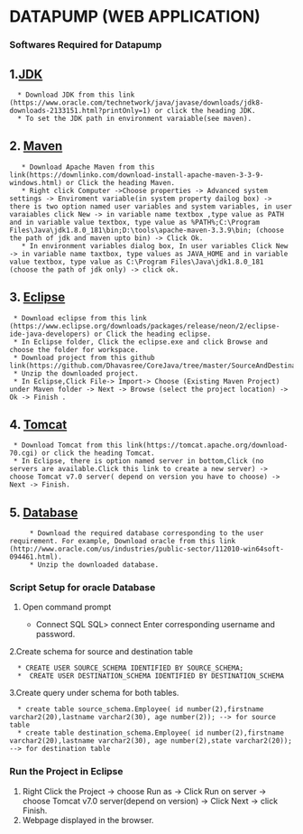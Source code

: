 # DATAPUMP (WEB APPLICATION)


### Softwares Required for Datapump 



 ## 1.[JDK](https://www.oracle.com/technetwork/java/javase/downloads/jdk8-downloads-2133151.html?printOnly=1)
      
      * Download JDK from this link (https://www.oracle.com/technetwork/java/javase/downloads/jdk8-downloads-2133151.html?printOnly=1) or click the heading JDK.
      * To set the JDK path in environment varaiable(see maven).
 
 

## 2. [Maven](https://downlinko.com/download-install-apache-maven-3-3-9-windows.html)

       * Download Apache Maven from this link(https://downlinko.com/download-install-apache-maven-3-3-9-windows.html) or Click the heading Maven.
       * Right click Computer ->Choose properties -> Advanced system settings -> Enviroment variable(in system property dailog box) -> there is two option named user variables and system variables, in user varaiables click New -> in variable name textbox ,type value as PATH and in variable value textbox, type value as %PATH%;C:\Program Files\Java\jdk1.8.0_181\bin;D:\tools\apache-maven-3.3.9\bin; (choose the path of jdk and maven upto bin) -> Click Ok.
       * In environment variables dialog box, In user variables Click New -> in variable name taxtbox, type values as JAVA_HOME and in variable value textbox, type value as C:\Program Files\Java\jdk1.8.0_181 (choose the path of jdk only) -> click ok.

  

## 3.  [Eclipse](https://www.eclipse.org/downloads/packages/release/neon/2/eclipse-ide-java-developers)


     * Download eclipse from this link (https://www.eclipse.org/downloads/packages/release/neon/2/eclipse-ide-java-developers) or Click the heading eclipse.
     * In Eclipse folder, Click the eclipse.exe and click Browse and choose the folder for workspace.
     * Download project from this github link(https://github.com/Dhavasree/CoreJava/tree/master/SourceAndDestinationConnection)
     * Unzip the downloaded project.
     * In Eclipse,Click File-> Import-> Choose (Existing Maven Project) under Maven folder -> Next -> Browse (select the project location) -> Ok -> Finish .



   ## 4. [Tomcat](https://tomcat.apache.org/download-70.cgi) 

     * Download Tomcat from this link(https://tomcat.apache.org/download-70.cgi) or click the heading Tomcat.
     * In Eclipse, there is option named server in bottom,Click (no servers are available.Click this link to create a new server) -> choose Tomcat v7.0 server( depend on version you have to choose) -> Next -> Finish.



## 5. [Database](http://www.oracle.com/us/industries/public-sector/112010-win64soft-094461.html)

         * Download the required database corresponding to the user requirement. For example, Download oracle from this link (http://www.oracle.com/us/industries/public-sector/112010-win64soft-094461.html).
         * Unzip the downloaded database.
       
      
      
   ### Script Setup for oracle Database
       
  
  1. Open command prompt
          
          
       * Connect SQL
               SQL> connect
               Enter corresponding username and password.
   
   2.Create schema for source and destination table


      * CREATE USER SOURCE_SCHEMA IDENTIFIED BY SOURCE_SCHEMA; 
      *  CREATE USER DESTINATION_SCHEMA IDENTIFIED BY DESTINATION_SCHEMA
 
  3.Create query under schema for both tables.
  
  
      * create table source_schema.Employee( id number(2),firstname varchar2(20),lastname varchar2(30), age number(2)); --> for source table
      * create table destination_schema.Employee( id number(2),firstname varchar2(20),lastname varchar2(30), age number(2),state varchar2(20)); --> for destination table


### Run the Project in Eclipse

1. Right Click the Project -> choose Run as -> Click Run on server -> choose Tomcat v7.0 server(depend on version) -> Click Next -> click Finish.
2. Webpage displayed in the browser.
   
 
     

